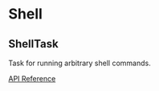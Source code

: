 # Shell

## ShellTask <Badge text="task"/>

Task for running arbitrary shell commands.

[API Reference](/api/tasks/shell.html#prefect-tasks-shell-shelltask)
